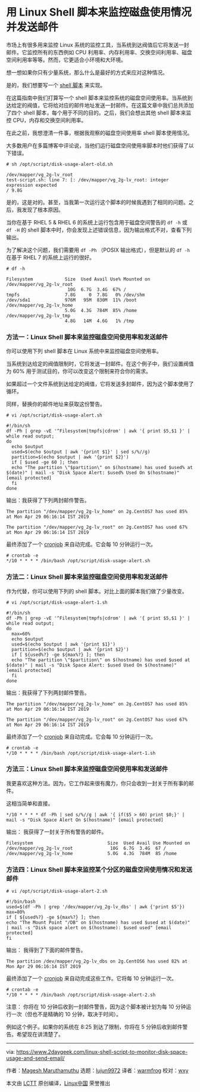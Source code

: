 [#]: collector: (lujun9972)
[#]: translator: (warmfrog)
[#]: reviewer: (wxy)
[#]: publisher: (wxy)
[#]: url: (https://linux.cn/article-10868-1.html)
[#]: subject: (Linux Shell Script To Monitor Disk Space Usage And Send Email)
[#]: via: (https://www.2daygeek.com/linux-shell-script-to-monitor-disk-space-usage-and-send-email/)
[#]: author: (Magesh Maruthamuthu https://www.2daygeek.com/author/magesh/)

用 Linux Shell 脚本来监控磁盘使用情况并发送邮件
============================================

市场上有很多用来监控 Linux 系统的监控工具，当系统到达阀值后它将发送一封邮件。它监控所有的东西例如 CPU 利用率、内存利用率、交换空间利用率、磁盘空间利用率等等。然而，它更适合小环境和大环境。

想一想如果你只有少量系统，那么什么是最好的方式来应对这种情况。

是的，我们想要写一个 [shell 脚本][1] 来实现。

在这篇指南中我们打算写一个 shell 脚本来监控系统的磁盘空间使用率。当系统到达给定的阀值，它将给对应的邮件地址发送一封邮件。在这篇文章中我们总共添加了四个 shell 脚本，每个用于不同的目的。之后，我们会想出其他 shell 脚本来监控 CPU，内存和交换空间利用率。

在此之前，我想澄清一件事，根据我观察的磁盘空间使用率 shell 脚本使用情况。

大多数用户在多篇博客中评论说，当他们运行磁盘空间使用率脚本时他们获得了以下错误。

```
# sh /opt/script/disk-usage-alert-old.sh

/dev/mapper/vg_2g-lv_root
test-script.sh: line 7: [: /dev/mapper/vg_2g-lv_root: integer expression expected
/ 9.8G
```

是的，这是对的。甚至，当我第一次运行这个脚本的时候我遇到了相同的问题。之后，我发现了根本原因。

当你在基于 RHEL 5 & RHEL 6 的系统上运行包含用于磁盘空间警告的 `df -h` 或 `df -H` 的 shell 脚本中时，你会发现上述错误信息，因为输出格式不对，查看下列输出。

为了解决这个问题，我们需要用  `df -Ph` （POSIX 输出格式），但是默认的 `df -h` 在基于 RHEL 7 的系统上运行的很好。

```
# df -h

Filesystem            Size  Used Avail Use% Mounted on
/dev/mapper/vg_2g-lv_root
                       10G  6.7G  3.4G  67% /
tmpfs                 7.8G     0  7.8G   0% /dev/shm
/dev/sda1             976M   95M  830M  11% /boot
/dev/mapper/vg_2g-lv_home
                      5.0G  4.3G  784M  85% /home
/dev/mapper/vg_2g-lv_tmp
                      4.8G   14M  4.6G   1% /tmp
```

### 方法一：Linux Shell 脚本来监控磁盘空间使用率和发送邮件

你可以使用下列 shell 脚本在 Linux 系统中来监控磁盘空间使用率。

当系统到达给定的阀值限制时，它将发送一封邮件。在这个例子中，我们设置阀值为 60% 用于测试目的，你可以改变这个限制来符合你的需求。

如果超过一个文件系统到达给定的阀值，它将发送多封邮件，因为这个脚本使用了循环。

同样，替换你的邮件地址来获取这份警告。

```
# vi /opt/script/disk-usage-alert.sh

#!/bin/sh
df -Ph | grep -vE '^Filesystem|tmpfs|cdrom' | awk '{ print $5,$1 }' | while read output;
do
  echo $output
  used=$(echo $output | awk '{print $1}' | sed s/%//g)
  partition=$(echo $output | awk '{print $2}')
  if [ $used -ge 60 ]; then
  echo "The partition \"$partition\" on $(hostname) has used $used% at $(date)" | mail -s "Disk Space Alert: $used% Used On $(hostname)" [email protected]
  fi
done
```

输出：我获得了下列两封邮件警告。

```
The partition "/dev/mapper/vg_2g-lv_home" on 2g.CentOS7 has used 85% at Mon Apr 29 06:16:14 IST 2019

The partition "/dev/mapper/vg_2g-lv_root" on 2g.CentOS7 has used 67% at Mon Apr 29 06:16:14 IST 2019
```

最终添加了一个 [cronjob][2] 来自动完成。它会每 10 分钟运行一次。

```
# crontab -e
*/10 * * * * /bin/bash /opt/script/disk-usage-alert.sh
```

### 方法二：Linux Shell 脚本来监控磁盘空间使用率和发送邮件

作为代替，你可以使用下列的 shell 脚本。对比上面的脚本我们做了少量改变。

```
# vi /opt/script/disk-usage-alert-1.sh

#!/bin/sh
df -Ph | grep -vE '^Filesystem|tmpfs|cdrom' | awk '{ print $5,$1 }' | while read output;
do
  max=60%
  echo $output
  used=$(echo $output | awk '{print $1}')
  partition=$(echo $output | awk '{print $2}')
  if [ ${used%?} -ge ${max%?} ]; then
  echo "The partition \"$partition\" on $(hostname) has used $used at $(date)" | mail -s "Disk Space Alert: $used Used On $(hostname)" [email protected]
  fi
done
```

输出：我获得了下列两封邮件警告。


```
The partition "/dev/mapper/vg_2g-lv_home" on 2g.CentOS7 has used 85% at Mon Apr 29 06:16:14 IST 2019

The partition "/dev/mapper/vg_2g-lv_root" on 2g.CentOS7 has used 67% at Mon Apr 29 06:16:14 IST 2019
```

最终添加了一个 [cronjob][2] 来自动完成。它会每 10 分钟运行一次。

```
# crontab -e
*/10 * * * * /bin/bash /opt/script/disk-usage-alert-1.sh
```

### 方法三：Linux Shell 脚本来监控磁盘空间使用率和发送邮件

我更喜欢这种方法。因为，它工作起来很有魔力，你只会收到一封关于所有事的邮件。

这相当简单和直接。

```
*/10 * * * * df -Ph | sed s/%//g | awk '{ if($5 > 60) print $0;}' | mail -s "Disk Space Alert On $(hostname)" [email protected]
```

输出： 我获得了一封关于所有警告的邮件。

```
Filesystem                            Size  Used Avail Use Mounted on
/dev/mapper/vg_2g-lv_root              10G  6.7G  3.4G  67 /
/dev/mapper/vg_2g-lv_home             5.0G  4.3G  784M  85 /home
```

### 方法四：Linux Shell 脚本来监控某个分区的磁盘空间使用情况和发送邮件

```
# vi /opt/script/disk-usage-alert-2.sh

#!/bin/bash
used=$(df -Ph | grep '/dev/mapper/vg_2g-lv_dbs' | awk {'print $5'})
max=80%
if [ ${used%?} -ge ${max%?} ]; then
echo "The Mount Point "/DB" on $(hostname) has used $used at $(date)" | mail -s "Disk space alert on $(hostname): $used used" [email protected]
fi
```

输出： 我得到了下面的邮件警告。

```
The partition /dev/mapper/vg_2g-lv_dbs on 2g.CentOS6 has used 82% at Mon Apr 29 06:16:14 IST 2019
```

最终添加了一个 [cronjob][2] 来自动完成这些工作。它将每 10 分钟运行一次。

```
# crontab -e
*/10 * * * * /bin/bash /opt/script/disk-usage-alert-2.sh
```

注意： 你将在 10 分钟后收到一封邮件警告，因为这个脚本被计划为每 10 分钟运行一次（但也不是精确的 10 分钟，取决于时间）。

例如这个例子。如果你的系统在 8:25 到达了限制，你将在 5 分钟后收到邮件警告。希望现在讲清楚了。

--------------------------------------------------------------------------------

via: https://www.2daygeek.com/linux-shell-script-to-monitor-disk-space-usage-and-send-email/

作者：[Magesh Maruthamuthu][a]
选题：[lujun9972][b]
译者：[warmfrog](https://github.com/warmfrog)
校对：[wxy](https://github.com/wxy)

本文由 [LCTT](https://github.com/LCTT/TranslateProject) 原创编译，[Linux中国](https://linux.cn/) 荣誉推出

[a]: https://www.2daygeek.com/author/magesh/
[b]: https://github.com/lujun9972
[1]: https://www.2daygeek.com/category/shell-script/
[2]: https://www.2daygeek.com/crontab-cronjob-to-schedule-jobs-in-linux/







